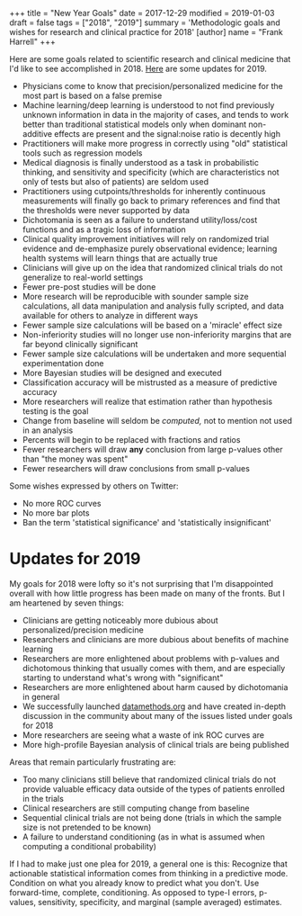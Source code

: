 +++
title = "New Year Goals"
date = 2017-12-29
modified = 2019-01-03
draft = false
tags = ["2018", "2019"]
summary = 'Methodologic goals and wishes for research and clinical practice for 2018'
[author]
	name = "Frank Harrell"
+++

Here are some goals related to scientific research and clinical medicine that I'd like to see accomplished in 2018.  [Here](#u2019) are some updates for 2019.

*   Physicians come to know that precision/personalized medicine for the most part is based on a false premise
*   Machine learning/deep learning is understood to not find previously
    unknown information in data in the majority of cases, and tends to
    work better than traditional statistical models only when dominant
    non-additive effects are present and the signal:noise ratio is
    decently high
*   Practitioners will make more progress in correctly using "old"
    statistical tools such as regression models
*   Medical diagnosis is finally understood as a task in probabilistic
    thinking, and sensitivity and specificity (which are characteristics
    not only of tests but also of patients) are seldom used
*   Practitioners using cutpoints/thresholds for inherently continuous
    measurements will finally go back to primary references and find
    that the thresholds were never supported by data
*   Dichotomania is seen as a failure to understand utility/loss/cost
    functions and as a tragic loss of information
*   Clinical quality improvement initiatives will rely on randomized
    trial evidence and de-emphasize purely observational evidence;
    learning health systems will learn things that are actually true
*   Clinicians will give up on the idea that randomized clinical trials
    do not generalize to real-world settings
*   Fewer pre-post studies will be done
*   More research will be reproducible with sounder sample size
    calculations, all data manipulation and analysis fully scripted, and
    data available for others to analyze in different ways
*   Fewer sample size calculations will be based on a 'miracle' effect
    size
*   Non-inferiority studies will no longer use non-inferiority margins
    that are far beyond clinically significant
*   Fewer sample size calculations will be undertaken and more
    sequential experimentation done
*   More Bayesian studies will be designed and executed
*   Classification accuracy will be mistrusted as a measure of
    predictive accuracy
*   More researchers will realize that estimation rather than hypothesis
    testing is the goal
*   Change from baseline will seldom be *computed,* not to mention not
    used in an analysis
*   Percents will begin to be replaced with fractions and ratios
*   Fewer researchers will draw **any** conclusion from large p-values
    other than "the money was spent"
*   Fewer researchers will draw conclusions from small p-values

Some wishes expressed by others on Twitter:

*   No more ROC curves
*   No more bar plots
*   Ban the term 'statistical significance' and 'statistically
    insignificant'

# Updates for 2019
<a name="u2019"></a>
My goals for 2018 were lofty so it's not surprising that I'm disappointed overall with how little progress has been made on many of the fronts.  But I am heartened by seven things:

*   Clinicians are getting noticeably more dubious about personalized/precision medicine
*   Researchers and clinicians are more dubious about benefits of machine learning
*   Researchers are more enlightened about problems with p-values and dichotomous thinking that usually comes with them, and are especially starting to understand what's wrong with "significant"
*   Researchers are more enlightened about harm caused by dichotomania in general
*   We successfully launched [datamethods.org](http://datamethods.org) and have created in-depth discussion in the community about many of the issues listed under goals for 2018
*   More researchers are seeing what a waste of ink ROC curves are
*   More high-profile Bayesian analysis of clinical trials are being published

Areas that remain particularly frustrating are:

*   Too many clinicians still believe that randomized clinical trials do not provide valuable efficacy data outside of the types of patients enrolled in the trials
*   Clinical researchers are still computing change from baseline
*   Sequential clinical trials are not being done (trials in which the sample size is not pretended to be known)
*   A failure to understand conditioning (as in what is assumed when computing a conditional probability)

If I had to make just one plea for 2019, a general one is this: Recognize that actionable statistical information comes from thinking in a predictive mode.  Condition on what you already know to predict what you don't.  Use forward-time, complete, conditioning.  As opposed to type-I errors, p-values, sensitivity, specificity, and marginal (sample averaged) estimates.
